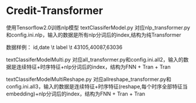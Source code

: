# Credit-Transformer
使用Tensorflow2.0训练nlp模型
textClassiferModel.py 对应nlp_transformer.py和config.ini.nlp，输入的数据是所有nlp分词后的index,结构为纯Transformer

数据样例： id,date \t	label \t	43105,40087,63036

textClassiferModelMulti.py 对应all_transformer.py和config.ini.all2，输入的数据是连续特征+时序特征+nlp分词后的index，结构为FNN + Tran + Tran

textClassiferModelMultiReshape.py 对应allreshape_transformer.py和config.ini.all3，输入的数据是连续特征+时序特征(reshape,每个时序全部特征当embedding)+nlp分词后的index，结构为FNN + Tran + Tran
